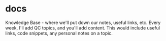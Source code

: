 # docs
Knowledge Base - where we'll put down our notes, useful links, etc. Every week, I'll add QC topics, and you'll add content. This would include useful links, code snippets, any personal notes on a topic.
